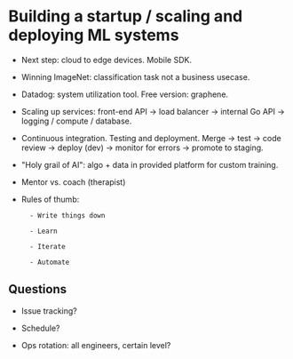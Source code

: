 # Building a startup / scaling and deploying ML systems

- Next step: cloud to edge devices. Mobile SDK.

- Winning ImageNet: classification task not a business usecase.

- Datadog: system utilization tool. Free version: graphene.

- Scaling up services: front-end API -> load balancer -> internal Go API ->
  logging / compute / database.

- Continuous integration. Testing and deployment. Merge -> test -> code review
  -> deploy (dev) -> monitor for errors -> promote to staging.

- "Holy grail of AI": algo + data in provided platform for custom training.

- Mentor vs. coach (therapist)

- Rules of thumb:

        - Write things down

        - Learn

        - Iterate

        - Automate


## Questions

- Issue tracking?

- Schedule?

- Ops rotation: all engineers, certain level?
